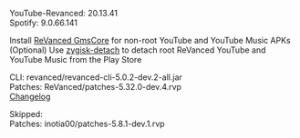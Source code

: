 YouTube-Revanced: 20.13.41  
Spotify: 9.0.66.141  

Install [ReVanced GmsCore](https://github.com/ReVanced/GmsCore/releases/latest) for non-root YouTube and YouTube Music APKs  
(Optional) Use [zygisk-detach](https://github.com/j-hc/zygisk-detach/releases/latest) to detach root ReVanced YouTube and YouTube Music from the Play Store
  
CLI: revanced/revanced-cli-5.0.2-dev.2-all.jar  
Patches: ReVanced/patches-5.32.0-dev.4.rvp  
[Changelog](https://github.com/ReVanced/revanced-patches/releases/tag/v5.32.0-dev.4)  

Skipped:  
Patches: inotia00/patches-5.8.1-dev.1.rvp        
